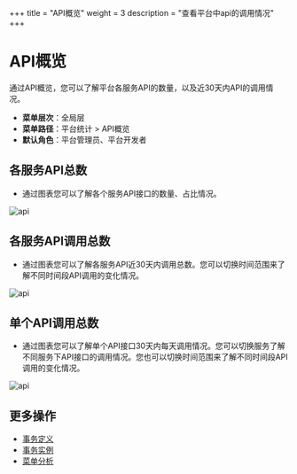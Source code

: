 +++
title = "API概览"
weight = 3
description = "查看平台中api的调用情况"
+++

# API概览

通过API概览，您可以了解平台各服务API的数量，以及近30天内API的调用情况。

- **菜单层次**：全局层
- **菜单路径**：平台统计 > API概览
- **默认角色**：平台管理员、平台开发者

## 各服务API总数

- 通过图表您可以了解各个服务API接口的数量、占比情况。

![api](/docs/user-guide/platform-management/platform-statistics/image/API11.png)

## 各服务API调用总数

- 通过图表您可以了解各服务API近30天内调用总数。您可以切换时间范围来了解不同时间段API调用的变化情况。

![api](/docs/user-guide/platform-management/platform-statistics/image/API22.png)

## 单个API调用总数

- 通过图表您可以了解单个API接口30天内每天调用情况。您可以切换服务了解不同服务下API接口的调用情况。您也可以切换时间范围来了解不同时间段API调用的变化情况。

![api](/docs/user-guide/platform-management/platform-statistics/image/api33.png)

## 更多操作

- [事务定义](../saga)
- [事务实例](../saga-instance)
- [菜单分析](../menu-statistics)
